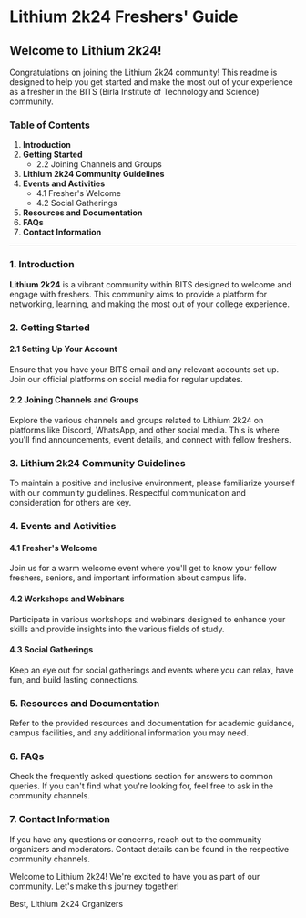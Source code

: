 # Lithium 2k24 Freshers' Guide

## Welcome to Lithium 2k24!

Congratulations on joining the Lithium 2k24 community! This readme is designed to help you get started and make the most out of your experience as a fresher in the BITS (Birla Institute of Technology and Science) community.

### Table of Contents

1. **Introduction**
2. **Getting Started**
    - 2.2 Joining Channels and Groups
3. **Lithium 2k24 Community Guidelines**
4. **Events and Activities**
    - 4.1 Fresher's Welcome
    - 4.2 Social Gatherings
5. **Resources and Documentation**
6. **FAQs**
7. **Contact Information**

---

### 1. Introduction

**Lithium 2k24** is a vibrant community within BITS designed to welcome and engage with freshers. This community aims to provide a platform for networking, learning, and making the most out of your college experience.

### 2. Getting Started

#### 2.1 Setting Up Your Account

Ensure that you have your BITS email and any relevant accounts set up. Join our official platforms on social media for regular updates.

#### 2.2 Joining Channels and Groups

Explore the various channels and groups related to Lithium 2k24 on platforms like Discord, WhatsApp, and other social media. This is where you'll find announcements, event details, and connect with fellow freshers.

### 3. Lithium 2k24 Community Guidelines

To maintain a positive and inclusive environment, please familiarize yourself with our community guidelines. Respectful communication and consideration for others are key.

### 4. Events and Activities

#### 4.1 Fresher's Welcome

Join us for a warm welcome event where you'll get to know your fellow freshers, seniors, and important information about campus life.

#### 4.2 Workshops and Webinars

Participate in various workshops and webinars designed to enhance your skills and provide insights into the various fields of study.

#### 4.3 Social Gatherings

Keep an eye out for social gatherings and events where you can relax, have fun, and build lasting connections.

### 5. Resources and Documentation

Refer to the provided resources and documentation for academic guidance, campus facilities, and any additional information you may need.

### 6. FAQs

Check the frequently asked questions section for answers to common queries. If you can't find what you're looking for, feel free to ask in the community channels.

### 7. Contact Information

If you have any questions or concerns, reach out to the community organizers and moderators. Contact details can be found in the respective community channels.

Welcome to Lithium 2k24! We're excited to have you as part of our community. Let's make this journey together!

Best,
Lithium 2k24 Organizers
